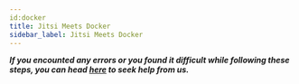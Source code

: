 ```yaml
---
id:docker
title: Jitsi Meets Docker 
sidebar_label: Jitsi Meets Docker
---
```


<!-- Global site tag (gtag.js) - Google Analytics -->
<script async src="https://www.googletagmanager.com/gtag/js?id=UA-163579416-2"></script>
<script>
  window.dataLayer = window.dataLayer || [];
  function gtag(){dataLayer.push(arguments);}
  gtag('js', new Date());

  gtag('config', 'UA-163579416-2');
</script>

**_If you encounted any errors or you found it difficult while following these steps, you can head [here](https://docs.easyjitsi.com/docs/help) to seek help from us._**
